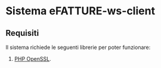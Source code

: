 # Sistema eFATTURE-ws-client

## Requisiti
Il sistema richiede le seguenti librerie per poter funzionare:

1. [PHP OpenSSL](http://php.net/manual/en/book.openssl.php).
